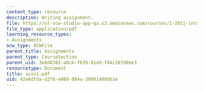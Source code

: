 ```yaml
---
content_type: resource
description: Writing assignment.
file: https://ol-ocw-studio-app-qa.s3.amazonaws.com/courses/1-201j-introduction-to-transportation-systems-fall-2006/42e6dfdad2f8e889884a39891409561e_assn1.pdf
file_type: application/pdf
learning_resource_types:
- Assignments
ocw_type: OCWFile
parent_title: Assignments
parent_type: CourseSection
parent_uid: 3e8d8382-a8cb-f639-91a9-f84c28fd8ee3
resourcetype: Document
title: assn1.pdf
uid: 42e6dfda-d2f8-e889-884a-39891409561e
---
```

